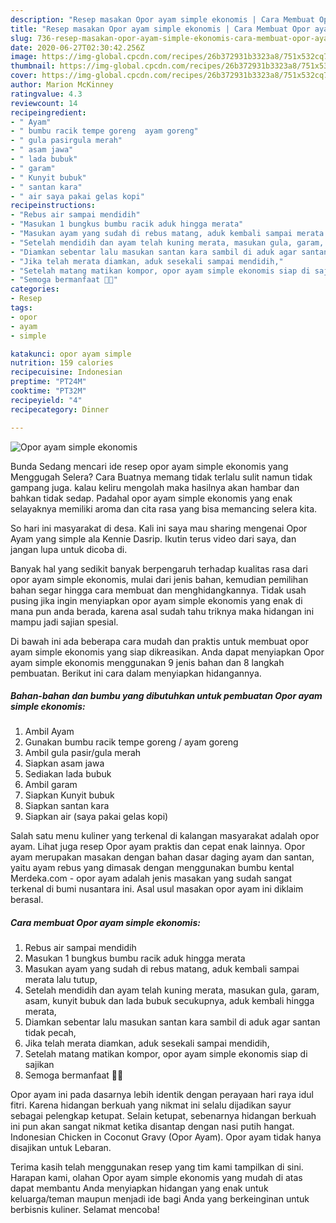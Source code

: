 ```yaml
---
description: "Resep masakan Opor ayam simple ekonomis | Cara Membuat Opor ayam simple ekonomis Yang Enak Dan Mudah"
title: "Resep masakan Opor ayam simple ekonomis | Cara Membuat Opor ayam simple ekonomis Yang Enak Dan Mudah"
slug: 736-resep-masakan-opor-ayam-simple-ekonomis-cara-membuat-opor-ayam-simple-ekonomis-yang-enak-dan-mudah
date: 2020-06-27T02:30:42.256Z
image: https://img-global.cpcdn.com/recipes/26b372931b3323a8/751x532cq70/opor-ayam-simple-ekonomis-foto-resep-utama.jpg
thumbnail: https://img-global.cpcdn.com/recipes/26b372931b3323a8/751x532cq70/opor-ayam-simple-ekonomis-foto-resep-utama.jpg
cover: https://img-global.cpcdn.com/recipes/26b372931b3323a8/751x532cq70/opor-ayam-simple-ekonomis-foto-resep-utama.jpg
author: Marion McKinney
ratingvalue: 4.3
reviewcount: 14
recipeingredient:
- " Ayam"
- " bumbu racik tempe goreng  ayam goreng"
- " gula pasirgula merah"
- " asam jawa"
- " lada bubuk"
- " garam"
- " Kunyit bubuk"
- " santan kara"
- " air saya pakai gelas kopi"
recipeinstructions:
- "Rebus air sampai mendidih"
- "Masukan 1 bungkus bumbu racik aduk hingga merata"
- "Masukan ayam yang sudah di rebus matang, aduk kembali sampai merata lalu tutup,"
- "Setelah mendidih dan ayam telah kuning merata, masukan gula, garam, asam, kunyit bubuk dan lada bubuk secukupnya, aduk kembali hingga merata,"
- "Diamkan sebentar lalu masukan santan kara sambil di aduk agar santan tidak pecah,"
- "Jika telah merata diamkan, aduk sesekali sampai mendidih,"
- "Setelah matang matikan kompor, opor ayam simple ekonomis siap di sajikan"
- "Semoga bermanfaat 🙏🏻"
categories:
- Resep
tags:
- opor
- ayam
- simple

katakunci: opor ayam simple 
nutrition: 159 calories
recipecuisine: Indonesian
preptime: "PT24M"
cooktime: "PT32M"
recipeyield: "4"
recipecategory: Dinner

---
```



![Opor ayam simple ekonomis](https://img-global.cpcdn.com/recipes/26b372931b3323a8/751x532cq70/opor-ayam-simple-ekonomis-foto-resep-utama.jpg)

Bunda Sedang mencari ide resep opor ayam simple ekonomis yang Menggugah Selera? Cara Buatnya memang tidak terlalu sulit namun tidak gampang juga. kalau keliru mengolah maka hasilnya akan hambar dan bahkan tidak sedap. Padahal opor ayam simple ekonomis yang enak selayaknya memiliki aroma dan cita rasa yang bisa memancing selera kita.

So hari ini masyarakat di desa. Kali ini saya mau sharing mengenai Opor Ayam yang simple ala Kennie Dasrip. Ikutin terus video dari saya, dan jangan lupa untuk dicoba di.

Banyak hal yang sedikit banyak berpengaruh terhadap kualitas rasa dari opor ayam simple ekonomis, mulai dari jenis bahan, kemudian pemilihan bahan segar hingga cara membuat dan menghidangkannya. Tidak usah pusing jika ingin menyiapkan opor ayam simple ekonomis yang enak di mana pun anda berada, karena asal sudah tahu triknya maka hidangan ini mampu jadi sajian spesial.


Di bawah ini ada beberapa cara mudah dan praktis untuk membuat opor ayam simple ekonomis yang siap dikreasikan. Anda dapat menyiapkan Opor ayam simple ekonomis menggunakan 9 jenis bahan dan 8 langkah pembuatan. Berikut ini cara dalam menyiapkan hidangannya.

<!--inarticleads1-->

##### Bahan-bahan dan bumbu yang dibutuhkan untuk pembuatan Opor ayam simple ekonomis:

1. Ambil  Ayam
1. Gunakan  bumbu racik tempe goreng / ayam goreng
1. Ambil  gula pasir/gula merah
1. Siapkan  asam jawa
1. Sediakan  lada bubuk
1. Ambil  garam
1. Siapkan  Kunyit bubuk
1. Siapkan  santan kara
1. Siapkan  air (saya pakai gelas kopi)


Salah satu menu kuliner yang terkenal di kalangan masyarakat adalah opor ayam. Lihat juga resep Opor ayam praktis dan cepat enak lainnya. Opor ayam merupakan masakan dengan bahan dasar daging ayam dan santan, yaitu ayam rebus yang dimasak dengan menggunakan bumbu kental Merdeka.com - opor ayam adalah jenis masakan yang sudah sangat terkenal di bumi nusantara ini. Asal usul masakan opor ayam ini diklaim berasal. 

<!--inarticleads2-->

##### Cara membuat Opor ayam simple ekonomis:

1. Rebus air sampai mendidih
1. Masukan 1 bungkus bumbu racik aduk hingga merata
1. Masukan ayam yang sudah di rebus matang, aduk kembali sampai merata lalu tutup,
1. Setelah mendidih dan ayam telah kuning merata, masukan gula, garam, asam, kunyit bubuk dan lada bubuk secukupnya, aduk kembali hingga merata,
1. Diamkan sebentar lalu masukan santan kara sambil di aduk agar santan tidak pecah,
1. Jika telah merata diamkan, aduk sesekali sampai mendidih,
1. Setelah matang matikan kompor, opor ayam simple ekonomis siap di sajikan
1. Semoga bermanfaat 🙏🏻


Opor ayam ini pada dasarnya lebih identik dengan perayaan hari raya idul fitri. Karena hidangan berkuah yang nikmat ini selalu dijadikan sayur sebagai pelengkap ketupat. Selain ketupat, sebenarnya hidangan berkuah ini pun akan sangat nikmat ketika disantap dengan nasi putih hangat. Indonesian Chicken in Coconut Gravy (Opor Ayam). Opor ayam tidak hanya disajikan untuk Lebaran. 

Terima kasih telah menggunakan resep yang tim kami tampilkan di sini. Harapan kami, olahan Opor ayam simple ekonomis yang mudah di atas dapat membantu Anda menyiapkan hidangan yang enak untuk keluarga/teman maupun menjadi ide bagi Anda yang berkeinginan untuk berbisnis kuliner. Selamat mencoba!
